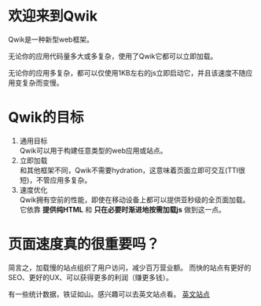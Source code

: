 # 欢迎来到Qwik

Qwik是一种新型web框架。

无论你的应用代码量多大或多复杂，使用了Qwik它都可以立即加载。

无论你的应用多复杂，都可以仅使用1KB左右的js立即启动它，并且该速度不随应用变复杂而变慢。



# Qwik的目标

1. 通用目标  
 Qwik可以用于构建任意类型的web应用或站点。
2. 立即加载  
 和其他框架不同，Qwik不需要hydration，这意味着页面立即可交互(TTI很短)，不管应用多复杂。
3. 速度优化  
Qwik拥有空前的性能，即使在移动设备上都可以提供亚秒级的全页面加载。
它依靠 **提供纯HTML** 和 **只在必要时渐进地按需加载js** 做到这一点。


# 页面速度真的很重要吗？

简言之，加载慢的站点组织了用户访问，减少百万营业额。
而快的站点有更好的SEO、更好的UX、可以获得更多的利润（赚更多钱）。

有一些统计数据，铁证如山。感兴趣可以去英文站点看。
[英文站点](https://qwik.builder.io/docs/overview/)
